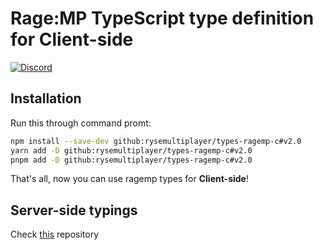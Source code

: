 # Rage:MP TypeScript type definition for Client-side

[![Discord](https://discordapp.com/api/guilds/183979885788659713/widget.png)](https://discord.gg/A5exBRX)

## Installation

Run this through command promt:

```bash
npm install --save-dev github:rysemultiplayer/types-ragemp-c#v2.0
yarn add -D github:rysemultiplayer/types-ragemp-c#v2.0
pnpm add -D github:rysemultiplayer/types-ragemp-c#v2.0
```

That's all, now you can use ragemp types for **Client-side**!

## Server-side typings

Check [this](https://github.com/rysemultiplayer/types-ragemp-s) repository
